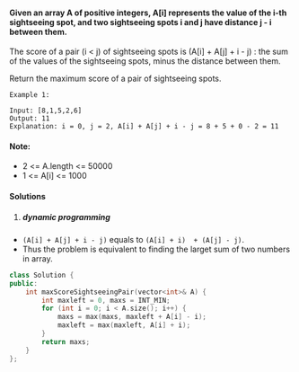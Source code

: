 #### Given an array A of positive integers, A[i] represents the value of the i-th sightseeing spot, and two sightseeing spots i and j have distance j - i between them.

The score of a pair (i < j) of sightseeing spots is (A[i] + A[j] + i - j) : the sum of the values of the sightseeing spots, minus the distance between them.

Return the maximum score of a pair of sightseeing spots.

 

```
Example 1:

Input: [8,1,5,2,6]
Output: 11
Explanation: i = 0, j = 2, A[i] + A[j] + i - j = 8 + 5 + 0 - 2 = 11
```

 

#### Note:

-    2 <= A.length <= 50000
-    1 <= A[i] <= 1000


#### Solutions

1. ##### dynamic programming

- `(A[i] + A[j] + i - j)` equals to `(A[i] + i)  + (A[j] - j)`.
- Thus the problem is equivalent to finding the larget sum of two numbers in array.

```cpp
class Solution {
public:
    int maxScoreSightseeingPair(vector<int>& A) {
        int maxleft = 0, maxs = INT_MIN;
        for (int i = 0; i < A.size(); i++) {
            maxs = max(maxs, maxleft + A[i] - i);
            maxleft = max(maxleft, A[i] + i);
        }
        return maxs;
    }
};
```